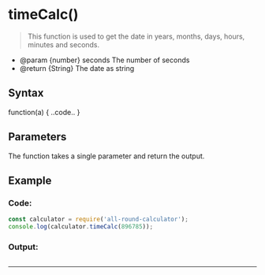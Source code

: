# timeCalc()

> This function is used to get the date in years, months, days, hours, minutes and seconds.

- @param {number} seconds The number of seconds
- @return {String} The date as string

## Syntax

function(a) { ..code.. }

## Parameters

The function takes a single parameter and return the output.

## Example

### Code:
```js
const calculator = require('all-round-calculator');
console.log(calculator.timeCalc(896785));
```

### Output:
```bash

```

---

